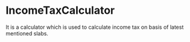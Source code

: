 # IncomeTaxCalculator
It is a calculator which is used to calculate income tax on basis of latest mentioned slabs.
